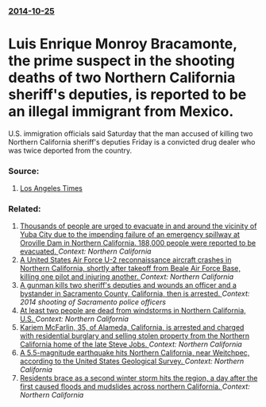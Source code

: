 ### [2014-10-25](/news/2014/10/25/index.md)

# Luis Enrique Monroy Bracamonte, the prime suspect in the shooting deaths of two Northern California sheriff's deputies, is reported to be an illegal immigrant from Mexico. 

U.S. immigration officials said Saturday that the man accused of killing two Northern California sheriff&apos;s deputies Friday is a convicted drug dealer who was twice deported from the country.


### Source:

1. [Los Angeles Times](http://www.latimes.com/local/lanow/la-me-ln-suspect-in-northern-california-shooting-rampage-previously-deported-20141025-story.html)

### Related:

1. [Thousands of people are urged to evacuate in and around the vicinity of Yuba City due to the impending failure of an emergency spillway at Oroville Dam in Northern California.   188,000 people were reported to be evacuated. ](/news/2017/02/13/thousands-of-people-are-urged-to-evacuate-in-and-around-the-vicinity-of-yuba-city-due-to-the-impending-failure-of-an-emergency-spillway-at-o.md) _Context: Northern California_
2. [A United States Air Force U-2 reconnaissance aircraft crashes in Northern California, shortly after takeoff from Beale Air Force Base, killing one pilot and injuring another. ](/news/2016/09/20/a-united-states-air-force-u-2-reconnaissance-aircraft-crashes-in-northern-california-shortly-after-takeoff-from-beale-air-force-base-killi.md) _Context: Northern California_
3. [A gunman kills two sheriff's deputies and wounds an officer and a bystander in Sacramento County, California, then is arrested. ](/news/2014/10/24/a-gunman-kills-two-sheriff-s-deputies-and-wounds-an-officer-and-a-bystander-in-sacramento-county-california-then-is-arrested.md) _Context: 2014 shooting of Sacramento police officers_
4. [At least two people are dead from windstorms in Northern California, U.S. ](/news/2013/11/22/at-least-two-people-are-dead-from-windstorms-in-northern-california-u-s.md) _Context: Northern California_
5. [Kariem McFarlin, 35, of Alameda, California, is arrested and charged with residential burglary and selling stolen property from the Northern California home of the late Steve Jobs. ](/news/2012/08/14/kariem-mcfarlin-35-of-alameda-california-is-arrested-and-charged-with-residential-burglary-and-selling-stolen-property-from-the-northern.md) _Context: Northern California_
6. [A 5.5-magnitude earthquake hits Northern California, near Weitchpec, according to the United States Geological Survey. ](/news/2012/02/13/a-5-5-magnitude-earthquake-hits-northern-california-near-weitchpec-according-to-the-united-states-geological-survey.md) _Context: Northern California_
7. [ Residents brace as a second winter storm hits the region, a day after the first caused floods and mudslides across northern California. ](/news/2006/01/1/residents-brace-as-a-second-winter-storm-hits-the-region-a-day-after-the-first-caused-floods-and-mudslides-across-northern-california.md) _Context: Northern California_

